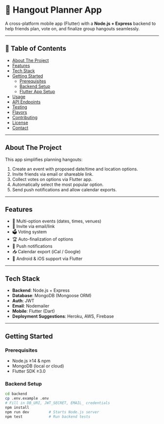 # 🎉 Hangout Planner App

A cross-platform mobile app (Flutter) with a **Node.js + Express** backend to help friends plan, vote on, and finalize group hangouts seamlessly.

---

## 📌 Table of Contents

- [About The Project](#about-the-project)
- [Features](#features)
- [Tech Stack](#tech-stack)
- [Getting Started](#getting-started)
  - [Prerequisites](#prerequisites)
  - [Backend Setup](#backend-setup)
  - [Flutter App Setup](#flutter-app-setup)
- [Usage](#usage)
- [API Endpoints](#api-endpoints)
- [Testing](#testing)
- [Flavors](#flavors)
- [Contributing](#contributing)
- [License](#license)
- [Contact](#contact)

---

## About The Project

This app simplifies planning hangouts:

1. Create an event with proposed date/time and location options.
2. Invite friends via email or shareable link.
3. Collect votes on options via Flutter app.
4. Automatically select the most popular option.
5. Send push notifications and allow calendar exports.

---

## Features

- 📅 Multi-option events (dates, times, venues)
- 📩 Invite via email/link
- 🗳 Voting system
- 🏆 Auto-finalization of options
- 🔔 Push notifications
- 📥 Calendar export (iCal / Google)
- 🎯 Android & iOS support via Flutter

---

## Tech Stack

- **Backend**: Node.js + Express
- **Database**: MongoDB (Mongoose ORM)
- **Auth**: JWT
- **Email**: Nodemailer
- **Mobile**: Flutter (Dart)
- **Deployment Suggestions**: Heroku, AWS, Firebase

---

## Getting Started

### Prerequisites

- Node.js ≥14 & npm
- MongoDB (local or cloud)
- Flutter SDK ≥3.0

### Backend Setup

```bash
cd backend
cp .env.example .env
# Fill in DB_URI, JWT_SECRET, EMAIL_ credentials
npm install
npm run dev         # Starts Node.js server
npm test            # Run backend tests
